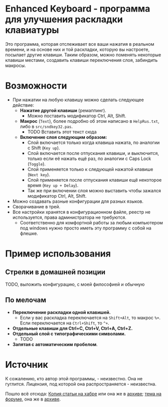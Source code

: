 # Enhanced Keyboard - программа для улучшения раскладки клавиатуры

Это программа, которая отслеживает все ваши нажатия в реальном времени, и на основе них и той раскладки, которую вы настроете, посылает другие клавиши. Таким образом, можно поменять некоторые клавиши местами, создавить клавиши переключения слоя, забиндить макросы.

# Возможности

* При нажатии на любую клавишу можно сделать следующее действие:
	* **Нажатие другой клавиши** (ремаппинг).
		* Можно поставить модификатор Ctrl, Alt, Shift.
	* **Макрос** (`Text`), более подробно об этом написано в `HelpRus.txt`, либо в `src/sndkey32.pas`.
		* TODO Вставить этот текст сюда
	* **Включение слоя следующим образом:**
		* Слой включается только когда клавиша нажата, по аналогии с Shift (`Key up`).
		* Слой включается после отпускания клавиши, и выключится, только если её нажать ещё раз, по аналогии с Caps Lock (`Toggle`).
		* Слой применяется только к следующей нажатой клавише (`Next key`).
		* Слой применяется после отпускания клавиши ещё некоторое время (`Key up + Delay`).
		* Так же при включении слоя можно выставить чтобы зажался модификатор Ctrl, Alt, Shift.
* Можно создавать разные конфигурации для разных языков.
* Сворачивание в трей.
* Все настройки хранятся в конфигурационном файле, реестр не используется, права администратора не требуются.
	* Соответственно для комфортной работы за любым компьютером под windows нужно просто иметь эту программу с собой на флешке.

# Пример использования

## Стрелки в домашней позиции

TODO, выложить конфигурацию, с моей философией и обычную

## По мелочам

* **Переключение раскладки одной клавишей.**
	* Если у вас раскладка переключается на `Shift+Alt`, то макрос `%+`. Если переключается на `Ctrl+Shift`, то `^+`.
* **Отдельные клавиши для Ctrl+C, Ctrl+V, Ctrl+A, Ctrl+Z.**
* **Отдельный слой с типографическими символами.**
	* TODO
* **Запятая с автоматическим пробелом**.

# Источник

К сожалению, кто автор этой программы, - неизвестно. Она не гуглится. Лицензия, под которой она распространяется - неизвестна.

Пошло всё отсюда: [Копия статьи на хабре](http://www.itshop.ru/Rasshiryaem-funktsionalnost-klaviatury/l9i31089) или она же в [архиве](https://web.archive.org/web/20170904124608/http://www.itshop.ru/Rasshiryaem-funktsionalnost-klaviatury/l9i31089); [тема на форуме](http://sharaga.org/index.php?showtopic=3810), она же в [архиве](https://web.archive.org/save/http://sharaga.org/index.php?showtopic=3810).